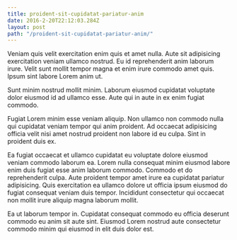 ```yaml
---
title: proident-sit-cupidatat-pariatur-anim
date: 2016-2-20T22:12:03.284Z
layout: post
path: "/proident-sit-cupidatat-pariatur-anim/"
---
```


Veniam quis velit exercitation enim quis et amet nulla. Aute sit adipisicing exercitation veniam ullamco nostrud. Eu id reprehenderit anim laborum irure. Velit sunt mollit tempor magna et enim irure commodo amet quis. Ipsum sint labore Lorem anim ut.

Sunt minim nostrud mollit minim. Laborum eiusmod cupidatat voluptate dolor eiusmod id ad ullamco esse. Aute qui in aute in ex enim fugiat commodo.

Fugiat Lorem minim esse veniam aliquip. Non ullamco non commodo nulla qui cupidatat veniam tempor qui anim proident. Ad occaecat adipisicing officia velit nisi amet nostrud proident non labore id eu culpa. Sint in proident duis ex.

Ea fugiat occaecat et ullamco cupidatat eu voluptate dolore eiusmod veniam commodo laborum ea. Lorem nulla consequat minim eiusmod labore enim duis fugiat esse anim laborum commodo. Commodo et do reprehenderit culpa. Aute proident tempor amet irure ea cupidatat pariatur adipisicing. Quis exercitation ea ullamco dolore ut officia ipsum eiusmod do fugiat consequat veniam duis tempor. Incididunt consectetur qui occaecat non mollit irure aliquip magna laborum mollit.

Ea ut laborum tempor in. Cupidatat consequat commodo eu officia deserunt commodo eu anim sit aute sint. Eiusmod Lorem nostrud aute consectetur commodo minim qui eiusmod in elit duis dolor est.
